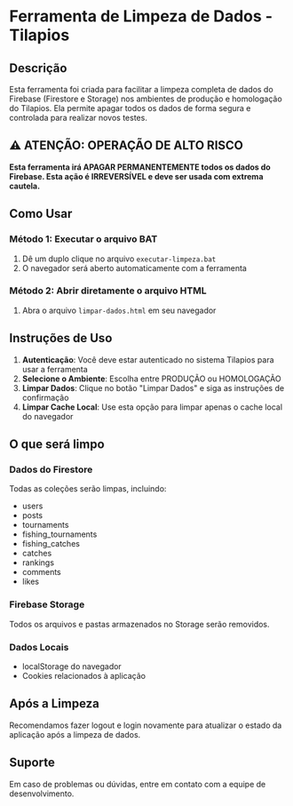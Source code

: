 # Ferramenta de Limpeza de Dados - Tilapios

## Descrição

Esta ferramenta foi criada para facilitar a limpeza completa de dados do Firebase (Firestore e Storage) nos ambientes de produção e homologação do Tilapios. Ela permite apagar todos os dados de forma segura e controlada para realizar novos testes.

## ⚠️ ATENÇÃO: OPERAÇÃO DE ALTO RISCO

**Esta ferramenta irá APAGAR PERMANENTEMENTE todos os dados do Firebase. Esta ação é IRREVERSÍVEL e deve ser usada com extrema cautela.**

## Como Usar

### Método 1: Executar o arquivo BAT

1. Dê um duplo clique no arquivo `executar-limpeza.bat`
2. O navegador será aberto automaticamente com a ferramenta

### Método 2: Abrir diretamente o arquivo HTML

1. Abra o arquivo `limpar-dados.html` em seu navegador

## Instruções de Uso

1. **Autenticação**: Você deve estar autenticado no sistema Tilapios para usar a ferramenta
2. **Selecione o Ambiente**: Escolha entre PRODUÇÃO ou HOMOLOGAÇÃO
3. **Limpar Dados**: Clique no botão "Limpar Dados" e siga as instruções de confirmação
4. **Limpar Cache Local**: Use esta opção para limpar apenas o cache local do navegador

## O que será limpo

### Dados do Firestore
Todas as coleções serão limpas, incluindo:
- users
- posts
- tournaments
- fishing_tournaments
- fishing_catches
- catches
- rankings
- comments
- likes

### Firebase Storage
Todos os arquivos e pastas armazenados no Storage serão removidos.

### Dados Locais
- localStorage do navegador
- Cookies relacionados à aplicação

## Após a Limpeza

Recomendamos fazer logout e login novamente para atualizar o estado da aplicação após a limpeza de dados.

## Suporte

Em caso de problemas ou dúvidas, entre em contato com a equipe de desenvolvimento.